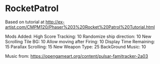 # RocketPatrol

Based on tutorial at http://ex-artist.com/CMPM120/Phaser%203%20Rocket%20Patrol%20Tutorial.html


Mods Added:
  High Score Tracking:        10
  Randomize ship direction:   10
  New Scrolling Tile BG:      10
  Allow moving after Firing:  10
  Display Time Remaining:     15
  Parallax Scrolling:         15
  New Weapon Type:            25
  BackGround Music:           10
  
  Music from: https://opengameart.org/content/pulsar-famitracker-2a03
  

